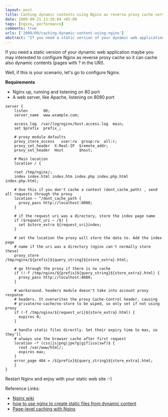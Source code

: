 ```yaml
--- 
layout: post
title: Caching dynamic contents using Nginx as reverse proxy cache server
date: 2009-09-21 13:26:04 +02:00
tags: [nginx, performance]
comments: true
urls: ['2009/09/caching-dynamic-content-using-nginx']
abstract: "If you need a static version of your dynamic web application maybe you may interested to configure Nginx as reverse proxy cache so it can cache also dynamic contents (pages with ? in the URI)."
---
```

If you need a static version of your dynamic web application maybe you may interested to configure Nginx as reverse proxy cache so it can cache also dynamic contents (pages with ? in the URI).

Well, if this is your scenario, let's go to configure Nginx.

<strong>Requirements</strong>
<ul>
    <li>
    Nginx up, running and listening on 80 port
    </li>
    <li>
    A web server, like Apache, listening on 8080 port
    </li>
</ul>

```
server {
    listen       80;
    server_name  www.example.com;

    access_log  /var/log/nginx/host.access.log  main;
    set $prefix  prefix_;

    # proxy module defaults
    proxy_store_access   user:rw  group:rw  all:r;
    proxy_set_header  X-Real-IP  $remote_addr;
    proxy_set_header  Host       $host;

    # Main location
    location / {

    root /tmp/nginx/;
    index index.html index.htm index.php index.php.html index.php.html;

    # Use this if you don't cache a context (dont_cache_path) , send all requests through the proxy
    location ~ ^/dont_cache_path {
      proxy_pass http://localhost:8080;
    }

    # if the request uri was a directory, store the index page name
    if ($request_uri ~ /$) {
      set $store_extra ${request_uri}index;
    }

    # set the location the proxy will store the data to. Add the index page
    # name if the uri was a directory (nginx can't normally store these)
    proxy_store /tmp/nginx/${prefix}${query_string}${store_extra}.html;

    # go through the proxy if there is no cache
    if (!-f /tmp/nginx/${prefix}${query_string}${store_extra}.html) {
      proxy_pass http://localhost:8080;
    }

    # workaround. headers module doesn't take into account proxy response
    # headers. It overwrites the proxy Cache-Control header, causing
    # private/no-cache/no-store to be wiped, so only set if not using proxy
    if (-f /tmp/nginx/${request_uri}${store_extra}.html) {
      expires 0;
    }

    # handle static files directly. Set their expiry time to max, so they'll
    # always use the browser cache after first request
    location ~* (css|js|png|jpe?g|gif|ico|swf)$ {
      root /var/www/html/;
      expires max;
    }
    error_page 404 = /${prefix}${query_string}${store_extra}.html;
    }
}
```

Restart Nginx and enjoy with your static web site :-)

Reference Links:
<ul>
<li><a href="http://wiki.nginx.org/Main">Nginx wiki</a></li>
<li><a href="http://mark.ossdl.de/2009/07/nginx-to-create-static-files-from-dynamic-content/">how to use nginx to create static files from dynamic content</a></li>
<li><a href="http://www.webtatic.com/blog/2008/04/page-level-caching-with-nginx/">Page-level caching with Nginx</a></li>
</ul>
